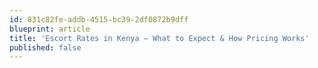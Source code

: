 ```yaml
---
id: 831c82fe-addb-4515-bc39-2df0872b9dff
blueprint: article
title: 'Escort Rates in Kenya – What to Expect & How Pricing Works'
published: false
---
```

